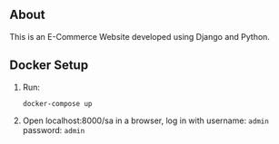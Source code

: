 ## About

This is an E-Commerce Website developed using Django and Python.

## Docker Setup

1. Run:

   ```shell
   docker-compose up

2. Open localhost:8000/sa in a browser, log in with username: `admin` password: `admin`


